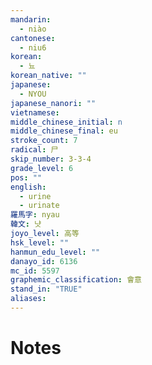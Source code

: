 ```yaml
---
mandarin:
  - niào
cantonese:
  - niu6
korean:
  - 뇨
korean_native: ""
japanese:
  - NYOU
japanese_nanori: ""
vietnamese:
middle_chinese_initial: n
middle_chinese_final: eu
stroke_count: 7
radical: 尸
skip_number: 3-3-4
grade_level: 6
pos: ""
english:
  - urine
  - urinate
羅馬字: nyau
韓文: 냣
joyo_level: 高等
hsk_level: ""
hanmun_edu_level: ""
danayo_id: 6136
mc_id: 5597
graphemic_classification: 會意
stand_in: "TRUE"
aliases:
---
```


# Notes
